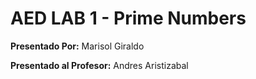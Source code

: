# AED LAB 1 - Prime Numbers
**Presentado Por:** Marisol Giraldo

**Presentado al Profesor:** Andres Aristizabal
